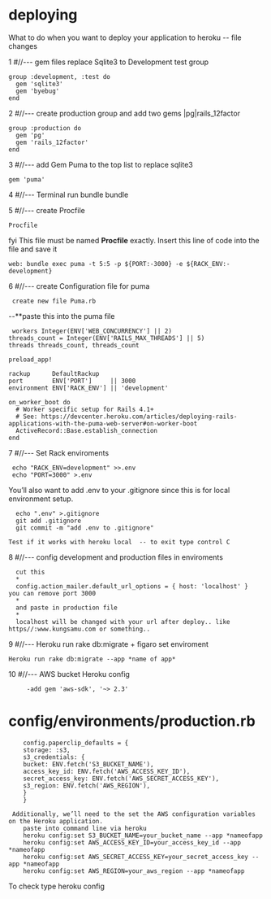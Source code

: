 # deploying
What to do when you want to deploy your application to heroku -- file changes

1 #//--- gem files
replace Sqlite3 to Development test group

    group :development, :test do
      gem 'sqlite3'
      gem 'byebug'
    end

2 #//--- create production group and add two gems |pg|rails_12factor

    group :production do
      gem 'pg'
      gem 'rails_12factor'
    end

3 #//--- add Gem Puma to the top list to replace sqlite3

    gem 'puma'

4 #//--- Terminal run bundle
    bundle

5 #//--- create Procfile

    Procfile
    
fyi This file must be named **Procfile** exactly. Insert this line of code into the file and save it
    
    web: bundle exec puma -t 5:5 -p ${PORT:-3000} -e ${RACK_ENV:-development}

6 #//--- create Configuration file for puma

     create new file Puma.rb
  --**paste this into the puma file
    
     workers Integer(ENV['WEB_CONCURRENCY'] || 2)
    threads_count = Integer(ENV['RAILS_MAX_THREADS'] || 5)
    threads threads_count, threads_count

    preload_app!

    rackup      DefaultRackup
    port        ENV['PORT']     || 3000
    environment ENV['RACK_ENV'] || 'development'

    on_worker_boot do
      # Worker specific setup for Rails 4.1+
      # See: https://devcenter.heroku.com/articles/deploying-rails-applications-with-the-puma-web-server#on-worker-boot
      ActiveRecord::Base.establish_connection
    end
    
 7 #//--- Set Rack enviroments
    
     echo "RACK_ENV=development" >>.env
     echo "PORT=3000" >.env
  
  You’ll also want to add .env to your .gitignore since this is for local environment setup.
  
      echo ".env" >.gitignore
      git add .gitignore
      git commit -m "add .env to .gitignore"
     
    Test if it works with heroku local  -- to exit type control C 
  
  8 #//--- config development and production files in enviroments
        
      cut this
      *
      config.action_mailer.default_url_options = { host: 'localhost' }   you can remove port 3000
      *
      and paste in production file
      *
      localhost will be changed with your url after deploy.. like https//:www.kungsamu.com or something..
      
   9 #//--- Heroku run rake db:migrate + figaro set enviroment
   
    Heroku run rake db:migrate --app *name of app*
      
   10 #//--- AWS bucket Heroku config
         
         -add gem 'aws-sdk', '~> 2.3'
         
  # config/environments/production.rb

        config.paperclip_defaults = {
        storage: :s3,
        s3_credentials: {
        bucket: ENV.fetch('S3_BUCKET_NAME'),
        access_key_id: ENV.fetch('AWS_ACCESS_KEY_ID'),
        secret_access_key: ENV.fetch('AWS_SECRET_ACCESS_KEY'),
        s3_region: ENV.fetch('AWS_REGION'),
        }
        }
          
     Additionally, we’ll need to the set the AWS configuration variables on the Heroku application.
        paste into command line via heroku
        heroku config:set S3_BUCKET_NAME=your_bucket_name --app *nameofapp
        heroku config:set AWS_ACCESS_KEY_ID=your_access_key_id --app *nameofapp
        heroku config:set AWS_SECRET_ACCESS_KEY=your_secret_access_key --app *nameofapp
        heroku config:set AWS_REGION=your_aws_region --app *nameofapp
To check type heroku config
